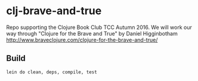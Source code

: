 # clj-brave-and-true

Repo supporting the Clojure Book Club TCC Autumn 2016.
We will work our way through "Clojure for the Brave and True"
by Daniel Higginbotham
http://www.braveclojure.com/clojure-for-the-brave-and-true/

## Build

    lein do clean, deps, compile, test
